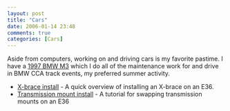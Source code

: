 ```yaml
---
layout: post
title: "Cars"
date: 2006-01-14 23:48
comments: true
categories: [Cars]
---
```

Aside from computers, working on and driving cars is my favorite pastime.  I have a [1997 BMW M3](http://gallery.dinomite.net/gallery/v/Cars/BMW_M3/) which I do all of the maintenance work for and drive in BMW CCA track events, my preferred summer activity.

* [X-brace install](http://dinomite.net/cars/x-brace-install/) - A quick overview of installing an X-brace on an E36.
* [Transmission mount install](http://dinomite.net/cars/transmission-mount-install) - A tutorial for swapping transmission mounts on an E36
